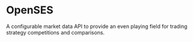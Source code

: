# OpenSES
A configurable market data API to provide an even playing field for trading strategy competitions and comparisons.
